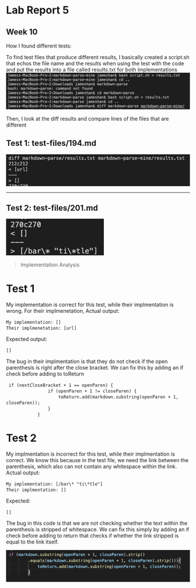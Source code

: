# Lab Report 5

## Week 10

How I found different tests:

To find test files that produce different results, I basically created a script.sh that echos the file name and the results when using the test with the code and put the results into a file called results.txt for both implementations
![Images](lr5-images/finding_diff.png)

Then, I look at the diff results and compare lines of the files that are different

## Test 1: test-files/194.md

![Images](lr5-images/diff1.png)

---

## Test 2: test-files/201.md

![Images](lr5-images/diff2.png)

> Implementation Analysis

# Test 1

My implementation is correct for this test, while their implmentation is wrong. For their implmenetation,
Actual output:

```
My implementation: []
Their implmenetation: [url]
```

Expected output:

```
[]
```

The bug in their implmentation is that they do not check if the open parenthesis is right after the close bracket. We can fix this by adding an if check before adding to toReturn

```
 if (nextCloseBracket + 1 == openParen) {
                if (openParen + 1 != closeParen) {
                    toReturn.add(markdown.substring(openParen + 1, closeParen));
                }
            }

```

# Test 2

My implmentation is incorrect for this test, while their implmentation is correct. We know this because in the test file, we need the link between the parenthesis, which also can not contain any whitespace within the link.
Actual output:

```
My implementation: [/bar\* "ti\*tle"]
Their implmentation: []
```

Expected:

```
[]
```

The bug in this code is that we are not checking whether the text within the parenthesis is stripped of whitespace. We can fix this simply by adding an if check before adding to return that checks if whether the link stripped is equal to the link itself.

![Image](lr5-images/fix1.png)
